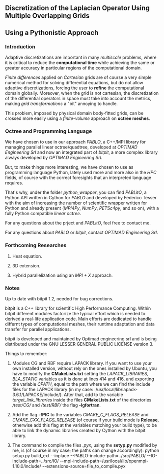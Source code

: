 ## Discretization of the Laplacian Operator Using Multiple Overlapping Grids
## Using a Pythonistic Approach

### Introduction

Adaptive discretizations are important in many *multiscale* problems, where it is critical to reduce the **computational time** while achieving the same or greater accuracy in particular regions of the computational domain.

*Finite differences* applied on *Cartesian* grids are of course a very simple numerical method for solving differential equations, but do not allow adaptive discretizations, forcing the user to **refine** the computational domain globally. Moreover, when the grid is not cartesian, the discretization of the differential operators in space must take into account the metrics, making *grid transformations* a "bit" annoying to handle.

This problem, imposed by physical domain body-fitted grids, can be crossed more easily using a *finite-volume* approach on **octree meshes**.

### Octree and Programming Language

We have chosen to use in our approach *PABLO*, a C++/MPI library for managing parallel linear octree/quadtree, developed at *OPTIMAD Engineering Srl* and now an integrated part
of *bitpit*, a more complex library always developed by *OPTIMAD Engineering Srl*.

But, to make things more interesting, we have chosen to use as programming language Python, lately used more and more also in the *HPC* fields, of course with the correct foresights that an interpreted language requires.

That's why, under the folder *python_wrapper*, you can find *PABLitO*, a Python API written in Cython for *PABLO* and developed by Federico Tesser with the aim of increasing the number of scientific wrapper written for Python and already present (*MPI4Py*, *NumPy*, *PETSc4py*, and so on), with a fully Python compatible *linear octree*.

For any questions about the prject and *PABLitO*, feel free to contact me.

For any questions about *PABLO* or *bitpit*, contact *OPTIMAD Engineering Srl*.

### Forthcoming Researches

1. Heat equation.

2. 3D extension.

3. Hybrid parallelization using an *MPI + X* approach.

### Notes

Up to date with bitpit 1.2, needed for bug corrections.

bitpit is a C++ library for scientific High Performance Computing.
Within bitpit different modules factorize the typical effort which is needed to derived a real-life application code.
Main efforts are dedicated to handle differnt types of computational meshes, their runtime adaptation and data transfer for parallel applications.

bitpit is developed and maintained by Optimad engineering srl and is being distributed under the GNU LESSER GENERAL PUBLIC LICENSE version 3.

Things to remember:

1. Modules CG and RBF require LAPACK library. If you want to use your own installed version, without rely on the ones installed by Ubuntu, 
   you have to modify the **CMakeLists.txt** setting the *LAPACK_LIBRARIES*, *BLA_STATIC* variables as it is done at lines 414 and 416, 
   and exporting the variable *CPATH*, equal to the path where we can find the include files for the LAPACK library (in my case: 
   :/usr/local/lib/lapack-3.6.1/LAPACKE/include/). 
   After that, add to the variable *target_link_libraries* inside the files **CMakeLists.txt** of the directories */test/CG/* and */test/RBF/* 
   the flag **-lgfortran**.  

2. Add the flag **-fPIC** to the variables *CMAKE_C_FLAGS_RELEASE* and *CMAKE_CXX_FLAGS_RELEASE* (of course if your build mode is **Release**, otherwise
   add this flag at the variables matching your build type), to be able to link the dynamic libraries created by Cython with the bitpit library.

3. The command to compile the files *.pyx*, using the **setyp.py** modified by me, is (of course in my case; the paths can change accordingly):
   python setup.py build_ext --inplace --PABLO-include-path=../src/PABLO/ --IO-include-path=../src/IO/ --mpi-include-path=/usr/local/lib/openmpi-1.10.0/include/ 
   --extensions-source=file_to_compile.pyx  

